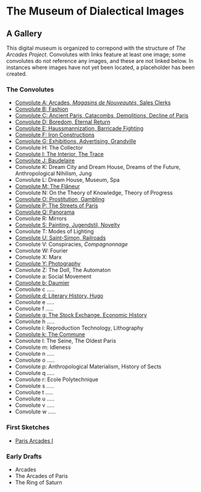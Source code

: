 
# The Museum of Dialectical Images
## A Gallery
This digital museum is organized to correpond with the structure of _The Arcades Project_. Convolutes with links feature at least one image; some convolutes do not reference any images, and these are not linked below. In instances where images have not yet been located, a placeholder has been created. 

### The Convolutes
- [Convolute A: Arcades, _Magasins de Nouveautés_, Sales Clerks](convolutea/ConvoluteA.md)
- [Convolute B: Fashion](convoluteb/ConvoluteB.md)
- [Convolute C: Ancient Paris, Catacombs, Demolitions, Decline of Paris](convolutec/ConvoluteC.md)
- [Convolute D: Boredom, Eternal Return](convoluteD/ConvoluteD.md)
- [Convolute E: Haussmannization, Barricade Fighting](convolutee/ConvoluteE.md)
- [Convolute F: Iron Constructions](convolutef/ConvoluteF.md)
- [Convolute G: Exhibitions, Advertising, Grandville](/convoluteg/ConvoluteG.md)
- Convolute H: The Collector
- [Convolute I: The Interior, The Trace](convolutei/ConvoluteI.md)
- [Convolute J: Baudelaire](/convolutej/ConvoluteJ.md)
- Convolute K: Dream City and Dream House, Dreams of the Future, Anthropological Nihilism, Jung
- Convolute L: Dream House, Museum, Spa
- [Convolute M: The Flâneur](convolutem/ConvoluteM.md)
- Convolute N: On the Theory of Knowledge, Theory of Progress
- [Convolute O: Prostitution, Gambling](ConvoluteO/ConvoluteO.md)
- [Convolute P: The Streets of Paris](convolutep/ConvoluteP.md)
- [Convolute Q: Panorama](convoluteq/ConvoluteQ.md)
- Convolute R: Mirrors
- [Convolute S: Painting, Jugendstil, Novelty](convolutes/ConvoluteS.md)
- Convolute T: Modes of Lighting
- [Convolute U: Saint-Simon, Railroads](convoluteu/ConvoluteU.md)
- Convolute V: Conspiracies, _Compagnonnage_
- Convolute W: Fourier
- Convolute X: Marx
- [Convolute Y: Photography](convolutey/ConvoluteY.md)
- Convolute Z: The Doll, The Automaton
- Convolute a: Social Movement
- [Convolute b: Daumier](convoluteb2/convoluteb2.md)
- Convolute c .....
- [Convolute d: Literary History, Hugo](convoluted2/convoluted2.md)
- Convolute e .....
- Convolute f .....
- [Convolute g: The Stock Exchange, Economic History](convoluteg2/convoluteg2.md)
- Convolute h .....
- Convolute i: Reproduction Technology, Lithography
- [Convolute k: The Commune](convolutek/Convolutek.md)
- Convolute l: The Seine, The Oldest Paris
- Convolute m: Idleness
- Convolute n .....
- Convolute o .....
- Convolute p: Anthropological Materialism, History of Sects
- Convolute q .....
- Convolute r: Ecole Polytechnique
- Convolute s .....
- Convolute t .....
- Convolute u .....
- Convolute v .....
- Convolute w .....

### First Sketches
- [Paris Arcades I](firstsketches/parisarcades.md)

### Early Drafts
- Arcades
- The Arcades of Paris
- The Ring of Saturn
